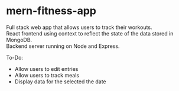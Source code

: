 # mern-fitness-app
Full stack web app that allows users to track their workouts.  
React frontend using context to reflect the state of the data stored in MongoDB.  
Backend server running on Node and Express.

To-Do:
- Allow users to edit entries
- Allow users to track meals
- Display data for the selected the date
